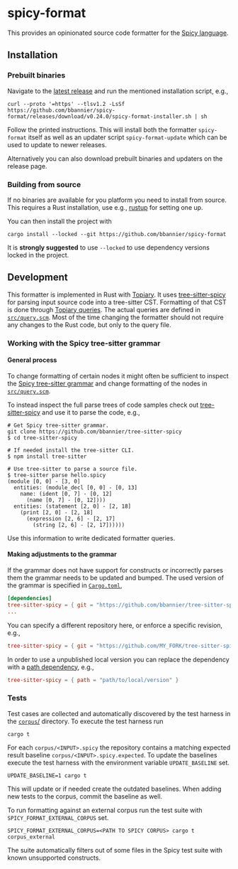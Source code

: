 # spicy-format

This provides an opinionated source code formatter for the [Spicy
language](https://docs.zeek.org/projects/spicy/en/latest/).

## Installation

### Prebuilt binaries

Navigate to the [latest
release](https://github.com/bbannier/spicy-format/releases/latest) and run the
mentioned installation script, e.g.,

```console
curl --proto '=https' --tlsv1.2 -LsSf https://github.com/bbannier/spicy-format/releases/download/v0.24.0/spicy-format-installer.sh | sh
```

Follow the printed instructions. This will install both the formatter
`spicy-format` itself as well as an updater script `spicy-format-update` which
can be used to update to newer releases.

Alternatively you can also download prebuilt binaries and updaters on the
release page.

### Building from source

If no binaries are available for you platform you need to install from source.
This requires a Rust installation, use e.g., [rustup](https://rustup.rs/) for
setting one up.

You can then install the project with

```console
cargo install --locked --git https://github.com/bbannier/spicy-format
```

It is **strongly suggested** to use `--locked` to use dependency versions locked
in the project.

## Development

This formatter is implemented in Rust with
[Topiary](https://github.com/tweag/topiary). It uses
[tree-sitter-spicy](https://github.com/bbannier/tree-sitter-spicy) for parsing
input source code into a tree-sitter CST. Formatting of that CST is done
through [Topiary queries](https://github.com/tweag/topiary#design). The actual
queries are defined in [`src/query.scm`](src/query.scm). Most of the time
changing the formatter should not require any changes to the Rust code, but
only to the query file.

### Working with the Spicy tree-sitter grammar

#### General process

To change formatting of certain nodes it might often be sufficient to inspect
the [Spicy tree-sitter
grammar](https://github.com/bbannier/tree-sitter-spicy/blob/main/grammar.js)
and change formatting of the nodes in [`src/query.scm`](src/query.scm).

To instead inspect the full parse trees of code samples check out
[tree-sitter-spicy](https://github.com/bbannier/tree-sitter-spicy) and use it
to parse the code, e.g.,

```console
# Get Spicy tree-sitter grammar.
git clone https://github.com/bbannier/tree-sitter-spicy
$ cd tree-sitter-spicy

# If needed install the tree-sitter CLI.
$ npm install tree-sitter

# Use tree-sitter to parse a source file.
$ tree-sitter parse hello.spicy
(module [0, 0] - [3, 0]
  entities: (module_decl [0, 0] - [0, 13]
    name: (ident [0, 7] - [0, 12]
      (name [0, 7] - [0, 12])))
  entities: (statement [2, 0] - [2, 18]
    (print [2, 0] - [2, 18]
      (expression [2, 6] - [2, 17]
        (string [2, 6] - [2, 17])))))
```

Use this information to write dedicated formatter queries.

#### Making adjustments to the grammar

If the grammar does not have support for constructs or incorrectly parses
them the grammar needs to be updated and bumped. The used version of the
grammar is specified in
[`Cargo.toml`](https://github.com/bbannier/spicy-format/blob/main/Cargo.toml),

```toml
[dependencies]
tree-sitter-spicy = { git = "https://github.com/bbannier/tree-sitter-spicy" }
...
```

You can specify a different repository here, or enforce a specific revision, e.g.,

```toml
tree-sitter-spicy = { git = "https://github.com/MY_FORK/tree-sitter-spicy", rev = "b9958baeda3dc77fa94af2ca2cd84723bd532d08" }
```

In order to use a unpublished local version you can replace the dependency with
a [path
dependency](https://doc.rust-lang.org/cargo/reference/specifying-dependencies.html#specifying-path-dependencies),
e.g.,

```toml
tree-sitter-spicy = { path = "path/to/local/version" }
```

### Tests

Test cases are collected and automatically discovered by the test harness in
the [`corpus`/](corpus/) directory. To execute the test harness run

```console
cargo t
```

For each `corpus/<INPUT>.spicy` the repository contains a matching expected
result baseline `corpus/<INPUT>.spicy.expected`. To update the baselines
execute the test harness with the environment variable `UPDATE_BASELINE` set.

```console
UPDATE_BASELINE=1 cargo t
```

This will update or if needed create the outdated baselines. When adding new
tests to the corpus, commit the baseline as well.

To run formatting against an external corpus run the test suite with
`SPICY_FORMAT_EXTERNAL_CORPUS` set.

```console
SPICY_FORMAT_EXTERNAL_CORPUS=<PATH TO SPICY CORPUS> cargo t corpus_external
```

The suite automatically filters out of some files in the Spicy test suite with
known unsupported constructs.
